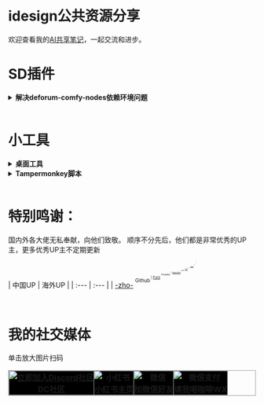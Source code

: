 # idesign公共资源分享
欢迎查看我的[AI共享笔记](https://idesigns.notion.site/275551b858cb474a908ce6d402639769?v=010feeeb5a1d4d55b98526fce9f2e180&pvs=4)，一起交流和进步。

# SD插件

<details>
<summary><b>解决deforum-comfy-nodes依赖环境问题</b></summary>

- 将我的[requirements.txt](https://github.com/idesign2018/Meta_IDesign/blob/master/Plugins/deforum-comfy-nodes/requirements.txt) 文件替换到你本地相应位置即可。
- [更详细方法：](https://discord.gg/ArErrjXT53)进群找到该贴 > [关于deforum-comfy-nodes无法安装配置环境](https://discord.com/channels/1229997190877941913/1253606196359729172)

</details>
<br>

# 小工具
<details>
<summary><b>桌面工具</b></summary>

- [Github汉化预设文件](https://github.com/idesign2018/Meta_IDesign/blob/master/Tools/Github%E6%B1%89%E5%8C%96.json)

</details>

<details>
<summary><b>Tampermonkey脚本</b></summary>

- [HF脚本下载](https://github.com/idesign2018/Meta_IDesign/blob/master/Tampermonkey/HF%E4%B8%8B%E8%BD%BD.js)

</details>

<br>

# 特别鸣谢：
国内外各大佬无私奉献，向他们致敬。
顺序不分先后，他们都是非常优秀的UP主，更多优秀UP主不定期更新
<br>
| 中国UP | 海外UP |
| :--- | :--- |
| [-zho-](https://github.com/ZHO-ZHO-ZHO) <sup><sup>Github<sup><sup> | [Purz](https://www.youtube.com/@PurzBeats) <sup><sup>Youtube<sup><sup> |
| [yuyou-dev](https://github.com/yuyou-dev) <sup><sup>Github<sup><sup> | [MDMZ](https://www.youtube.com/@MDMZ) <sup><sup>Youtube<sup><sup> |
| [有趣的80后程序员](https://github.com/amao2001) <sup><sup>Github<sup><sup> | [kijai](https://github.com/kijai) <sup><sup>Github<sup><sup> |
| [AI KSK](https://www.youtube.com/@AIKSK) <sup><sup>Youtube<sup><sup> | []() <sup><sup><sup><sup> |
| [杰克艾米立](https://www.youtube.com/@JackEllie) <sup><sup>Youtube<sup><sup>| []() <sup><sup><sup><sup> |

<br>

# 我的社交媒体
单击放大图片扫码
<table style="border: 1px solid #9FA0A0; border-collapse: collapse; width: auto;">
    <tr>
      <th style="border: 1px solid #9FA0A0; padding: 0; background-color: #000000; text-align: center; height: auto; width: auto;">
        <a href="https://discord.gg/ArErrjXT53" rel="noopener noreferrer">
          <img src="https://github.com/idesign2018/Meta_IDesign/blob/master/QRCode/Discord-2.jpg?raw=true" alt="立即加入Discord社区" style="display: block; margin: 0 auto; max-width: 100%;"></a>DC社区</th>
      <th style="border: 1px solid #9FA0A0; padding: 0; background-color: #000000; text-align: center; height: auto;">
      <a rel="noopener noreferrer">
          <img src="https://github.com/idesign2018/Meta_IDesign/blob/master/QRCode/xhs.jpg?raw=true" alt="小红书" style="display: block; margin: 0 auto; max-width: 100%;"></a>小红书主页</th>
        <th style="border: 1px solid #9FA0A0; padding: 0; background-color: #000000; text-align: center; height: auto; width: auto;">
        <a rel="noopener noreferrer">
          <img src="https://github.com/idesign2018/Meta_IDesign/blob/master/QRCode/WeChat.jpg?raw=true" alt="微信" style="display: block; margin: 0 auto; max-width: 100%;"></a>加微信好友</th>
      <th style="border: 1px solid #9FA0A0; padding: 0; background-color: #000000; text-align: center; height: auto;">
      <a rel="noopener noreferrer">
          <img src="https://github.com/idesign2018/Meta_IDesign/blob/master/QRCode/wxzf-2.jpg?raw=true" alt="微信支付" style="display: block; margin: 0 auto; max-width: 100%;"></a>请我喝咖啡WX</th>
    </tr>
</table>
